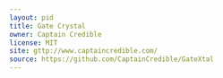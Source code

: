 ```yaml
---
layout: pid
title: Gate Crystal
owner: Captain Credible
license: MIT
site: gttp://www.captaincredible.com/
source: https://github.com/CaptainCredible/GateXtal
---
```

